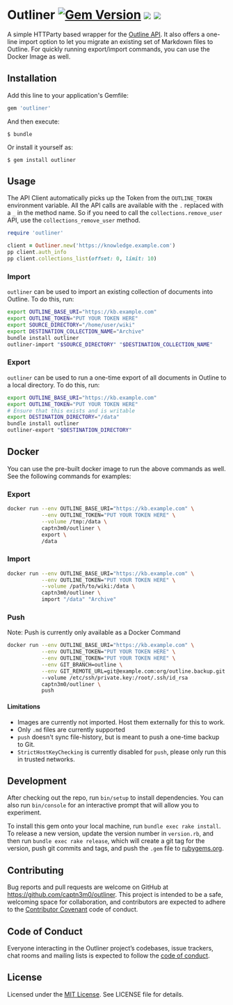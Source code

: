 # Outliner [![Gem Version](https://badge.fury.io/rb/outliner.svg)](https://badge.fury.io/rb/outliner) [![](https://images.microbadger.com/badges/version/captn3m0/outliner:v0.2.0.svg)](https://microbadger.com/images/captn3m0/outliner:v0.2.0 'Get your own version badge on microbadger.com') [![](https://images.microbadger.com/badges/version/captn3m0/outliner:latest.svg)](https://microbadger.com/images/captn3m0/outliner:latest 'Get your own version badge on microbadger.com')

A simple HTTParty based wrapper for the [Outline API](https://www.getoutline.com/developers). It also offers a one-line import option to let you migrate an existing set of Markdown files to Outline. For quickly running export/import commands, you can use the Docker Image as well.

## Installation

Add this line to your application's Gemfile:

```ruby
gem 'outliner'
```

And then execute:

    $ bundle

Or install it yourself as:

    $ gem install outliner

## Usage

The API Client automatically picks up the Token from the `OUTLINE_TOKEN` environment variable. All the API calls are available with the `.` replaced with a `_` in the method name. So if you need to call the `collections.remove_user` API, use the `collections_remove_user` method.

```ruby
require 'outliner'

client = Outliner.new('https://knowledge.example.com')
pp client.auth_info
pp client.collections_list(offset: 0, limit: 10)
```

### Import

`outliner` can be used to import an existing collection of documents into Outline. To do this, run:

```bash
export OUTLINE_BASE_URI="https://kb.example.com"
export OUTLINE_TOKEN="PUT YOUR TOKEN HERE"
export SOURCE_DIRECTORY="/home/user/wiki"
export DESTINATION_COLLECTION_NAME="Archive"
bundle install outliner
outliner-import "$SOURCE_DIRECTORY" "$DESTINATION_COLLECTION_NAME"
```

### Export

`outliner` can be used to run a one-time export of all documents in Outline to a local directory. To do this, run:

```bash
export OUTLINE_BASE_URI="https://kb.example.com"
export OUTLINE_TOKEN="PUT YOUR TOKEN HERE"
# Ensure that this exists and is writable
export DESTINATION_DIRECTORY="/data"
bundle install outliner
outliner-export "$DESTINATION_DIRECTORY"
```

## Docker

You can use the pre-built docker image to run the above commands as well. See the following commands for examples:

### Export

```bash
docker run --env OUTLINE_BASE_URI="https://kb.example.com" \
           --env OUTLINE_TOKEN="PUT YOUR TOKEN HERE" \
           --volume /tmp:/data \
           captn3m0/outliner \
           export \
           /data
```

### Import

```bash
docker run --env OUTLINE_BASE_URI="https://kb.example.com" \
           --env OUTLINE_TOKEN="PUT YOUR TOKEN HERE" \
           --volume /path/to/wiki:/data \
           captn3m0/outliner \
           import "/data" "Archive"
```

### Push

Note: Push is currently only available as a Docker Command

```bash
docker run --env OUTLINE_BASE_URI="https://kb.example.com" \
           --env OUTLINE_TOKEN="PUT YOUR TOKEN HERE" \
           --env OUTLINE_TOKEN="PUT YOUR TOKEN HERE" \
           --env GIT_BRANCH=outline \
           --env GIT_REMOTE_URL=git@example.com:org/outline.backup.git
           --volume /etc/ssh/private.key:/root/.ssh/id_rsa
           captn3m0/outliner \
           push
```

#### Limitations

- Images are currently not imported. Host them externally for this to work.
- Only `.md` files are currently supported
- `push` doesn't sync file-history, but is meant to push a one-time backup to Git.
- `StrictHostKeyChecking` is currently disabled for `push`, please only run this in trusted networks.

## Development

After checking out the repo, run `bin/setup` to install dependencies. You can also run `bin/console` for an interactive prompt that will allow you to experiment.

To install this gem onto your local machine, run `bundle exec rake install`. To release a new version, update the version number in `version.rb`, and then run `bundle exec rake release`, which will create a git tag for the version, push git commits and tags, and push the `.gem` file to [rubygems.org](https://rubygems.org).

## Contributing

Bug reports and pull requests are welcome on GitHub at https://github.com/captn3m0/outliner. This project is intended to be a safe, welcoming space for collaboration, and contributors are expected to adhere to the [Contributor Covenant](http://contributor-covenant.org) code of conduct.

## Code of Conduct

Everyone interacting in the Outliner project’s codebases, issue trackers, chat rooms and mailing lists is expected to follow the [code of conduct](https://github.com/captn3m0/outliner/blob/master/CODE_OF_CONDUCT.md).

## License

Licensed under the [MIT License](https://nemo.mit-license.org/). See LICENSE file for details.
